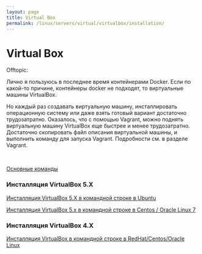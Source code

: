```yaml
---
layout: page
title: Virtual Box
permalink: /linux/servers/virtual/virtualbox/installation/
---
```


# Virtual Box

Offtopic:

Лично я пользуюсь в последнее время контейнерами Docker. Если по какой-то причине, контейнеры docker не подходят, то виртуальные машины VirtualBox.

Но каждый раз создавать виртуальную машину, инсталлировать операционную систему или даже взять готовый вариант достаточно трудозатратно. Оказалось, что с помощью Vagrant, можно поднять виртуальную машину VirtualBox еще быстрее и менее трудозатратно. Достаточно скопировать файл описания виртуальной машины, и выполнить команду для запуска Vagrant. Подробности см. в разделе Vagrant.

<br/>

[Основные команды](/linux/servers/virtual/virtualbox/commands/)


### Инсталляция VirtualBox 5.X

[Инсталляция VirtualBox 5.X в командной строке в Ubuntu](/linux/servers/virtual/virtualbox/installation/ubuntu/14.04/)

[Инсталляция VirtualBox 5.x в командной строке в Centos / Oracle Linux 7](/linux/servers/virtual/virtualbox/installation/centos/7/)

### Инсталляция VirtualBox 4.X

[Инсталляция VirtualBox в командной строке в RedHat/Centos/Oracle Linux](/linux/servers/virtual/virtualbox/installation/centos/6/)
